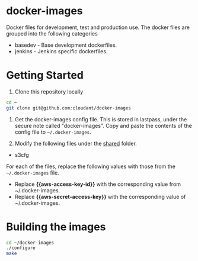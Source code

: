 docker-images
=============

Docker files for development, test and production use. The docker files are grouped into the following categories

* basedev - Base development dockerfiles.
* jenkins - Jenkins specific dockerfiles.


Getting Started
===============

1) Clone this repository locally
```bash
cd ~
git clone git@github.com:cloudant/docker-images
```

1) Get the docker-images config file. This is stored in lastpass, under the secure note called "docker-images". Copy and paste the contents of the config file to `~/.docker-images`.

2) Modify the following files under the [shared](shared) folder.

* s3cfg

For each of the files, replace the following values with those from the `~/.docker-images` file.

* Replace **{{aws-access-key-id}}** with the corresponding value from ~/.docker-images.
* Replace **{{aws-secret-access-key}}** with the corresponding value of ~/.docker-images.

Building the images
===================
```bash
cd ~/docker-images
./configure
make
```
